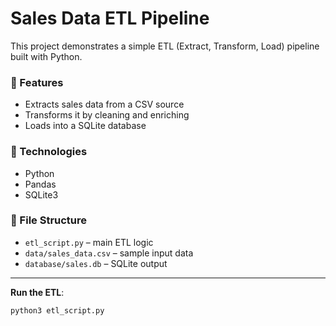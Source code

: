 # Sales Data ETL Pipeline

This project demonstrates a simple ETL (Extract, Transform, Load) pipeline built with Python.

### 📌 Features
- Extracts sales data from a CSV source
- Transforms it by cleaning and enriching
- Loads into a SQLite database

### 🔧 Technologies
- Python
- Pandas
- SQLite3

### 📁 File Structure
- `etl_script.py` – main ETL logic
- `data/sales_data.csv` – sample input data
- `database/sales.db` – SQLite output

---

**Run the ETL**:

```bash
python3 etl_script.py

